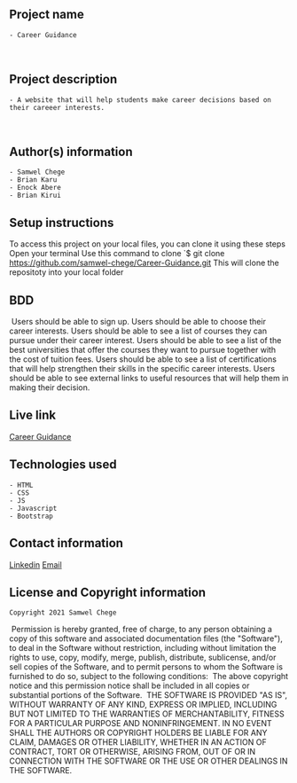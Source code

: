 ## Project name
    - Career Guidance
​
## Project description
    - A website that will help students make career decisions based on their careeer interests. 
  
​
## Author(s) information
    - Samwel Chege
    - Brian Karu
    - Enock Abere
    - Brian Kirui
  
## Setup instructions
   To access this project on your local files, you can clone it using these steps
   Open your terminal
   Use this command to clone `$ git clone
   https://github.com/samwel-chege/Career-Guidance.git
   This will clone the repositoty into your local folder 
​
## BDD
    
​   Users should be able to sign up.
   Users should be able to choose their career interests. 
   Users should be able to see  a list of courses they can pursue under their career interest. 
   Users should be able to see a  list of  the best universities that offer the courses they want to pursue together with the cost of tuition fees.
   Users should be able to see a list of certifications that will help strengthen their skills in the specific career interests. 
   Users should be able to see external links to  useful resources that will help them in making their decision. 

    
  
## Live link
[Career Guidance](https://samwel-chege.github.io/Career-Guidance/)
​
## Technologies used
    - HTML
    - CSS
    - JS
    - Javascript
    - Bootstrap
  
## Contact information
[Linkedin](https://www.linkedin.com/in/samwel-chege-b069b618b?lipi=urn%3Ali%3Apage%3Ad_flagship3_profile_view_base_contact_details%3B7fqY2RrWTXau9R%2FB2Uw4Bg%3D%3D)
[Email](samwelchegeh09@gmail.com)
    
## License and Copyright information
    Copyright 2021 Samwel Chege
​
    Permission is hereby granted, free of charge, to any person obtaining a copy of this software and associated documentation files (the "Software"), to deal in the Software without restriction, including without limitation the rights to use, copy, modify, merge, publish, distribute, sublicense, and/or sell copies of the Software, and to permit persons to whom the Software is furnished to do so, subject to the following conditions:
​
    The above copyright notice and this permission notice shall be included in all copies or substantial portions of the Software.
​
    THE SOFTWARE IS PROVIDED "AS IS", WITHOUT WARRANTY OF ANY KIND, EXPRESS OR IMPLIED, INCLUDING BUT NOT LIMITED TO THE WARRANTIES OF MERCHANTABILITY, FITNESS FOR A PARTICULAR PURPOSE AND NONINFRINGEMENT. IN NO EVENT SHALL THE AUTHORS OR COPYRIGHT HOLDERS BE LIABLE FOR ANY CLAIM, DAMAGES OR OTHER LIABILITY, WHETHER IN AN ACTION OF CONTRACT, TORT OR OTHERWISE, ARISING FROM, OUT OF OR IN CONNECTION WITH THE SOFTWARE OR THE USE OR OTHER DEALINGS IN THE SOFTWARE.